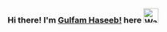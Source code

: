 ### Hi there! I'm [Gulfam Haseeb!](https://haseebi.github.io/) here <img src="https://github.com/TheDudeThatCode/TheDudeThatCode/blob/master/Assets/Hi.gif" width="30px" alt="Waving">
